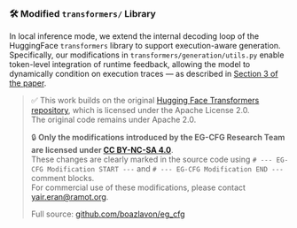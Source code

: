 ### 🛠️ Modified `transformers/` Library

In local inference mode, we extend the internal decoding loop of the HuggingFace `transformers` library to support execution-aware generation.  
Specifically, our modifications in `transformers/generation/utils.py` enable token-level integration of runtime feedback, allowing the model to dynamically condition on execution traces — as described in [Section 3 of the paper](https://github.com/boazlavon/eg_cfg/tree/master).

> ✅ This work builds on the original [Hugging Face Transformers repository](https://github.com/huggingface/transformers), which is licensed under the Apache License 2.0.  
> The original code remains under Apache 2.0.  
>
> 🔒 **Only the modifications introduced by the EG-CFG Research Team are licensed under [CC BY-NC-SA 4.0](https://creativecommons.org/licenses/by-nc-sa/4.0/)**.  
> These changes are clearly marked in the source code using `# --- EG-CFG Modification START ---` and `# --- EG-CFG Modification END ---` comment blocks.  
> For commercial use of these modifications, please contact [yair.eran@ramot.org](mailto:yair.eran@ramot.org).  
>
> Full source: [github.com/boazlavon/eg_cfg](https://github.com/boazlavon/eg_cfg/tree/master)
